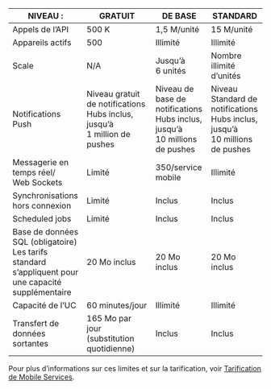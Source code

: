 
| NIVEAU : | GRATUIT | DE BASE | STANDARD |
| --- | --- | --- | --- |
| Appels de l’API |500 K |1,5 M/unité |15 M/unité |
| Appareils actifs |500 |Illimité |Illimité |
| Scale |N/A |Jusqu’à 6 unités |Nombre illimité d’unités |
| Notifications Push |Niveau gratuit de notifications Hubs inclus, jusqu’à 1 million de pushes |Niveau de base de notifications Hubs inclus, jusqu’à 10 millions de pushes |Niveau Standard de notifications Hubs inclus, jusqu’à 10 millions de pushes |
| Messagerie en temps réel/<br/>Web Sockets |Limité |350/service mobile |Illimité |
| Synchronisations hors connexion |Limité |Inclus |Inclus |
| Scheduled jobs |Limité |Inclus |Inclus |
| Base de données SQL (obligatoire)  <br/>Les tarifs standard s’appliquent pour une capacité supplémentaire |20 Mo inclus |20 Mo inclus |20 Mo inclus |
| Capacité de l’UC |60 minutes/jour |Illimité |Illimité |
| Transfert de données sortantes |165 Mo par jour (substitution quotidienne) |Inclus |Inclus |

Pour plus d’informations sur ces limites et sur la tarification, voir [Tarification de Mobile Services](https://azure.microsoft.com/pricing/details/mobile-services/). 

